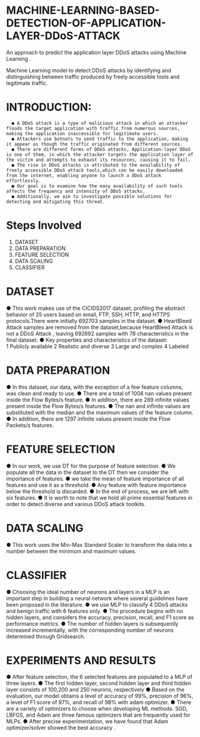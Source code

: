 # MACHINE-LEARNING-BASED-DETECTION-OF-APPLICATION-LAYER-DDoS-ATTACK
An approach to predict the application layer DDoS attacks using Machine Learning .

Machine Learning model to detect DDoS attacks by identifying and distinguishing between traffic produced by freely accessible tools and legitimate traffic.

# INTRODUCTION:
      ● A DDoS attack is a type of malicious attack in which an attacker floods the target application with traffic from numerous sources, making the application inaccessible for legitimate users.
      ● Attackers use botnets to send traffic to the application, making it appear as though the traffic originated from different sources. 
      ● There are different forms of DDoS attacks, Application-layer DDoS is one of them, in which the attacker targets the application layer of the victim and attempts to exhaust its resources, causing it to fail.
      ● The rise in DDoS attacks is attributed to the availability of freely accessible DDoS attack tools,which can be easily downloaded from the internet, enabling anyone to launch a DDoS attack effortlessly. 
      ● Our goal is to examine how the easy availability of such tools affects the frequency and intensity of DDoS attacks. 
      ● Additionally, we aim to investigate possible solutions for detecting and mitigating this threat.

# Steps Involved
1. DATASET
2. DATA PREPARATION
3. FEATURE SELECTION
4. DATA SCALING
5. CLASSIFIER

# DATASET
● This work makes use of the CICIDS2017 dataset, profiling the abstract behavior of 25 users based on email, FTP, SSH, HTTP, and HTTPS protocols.There were initially 692703 samples in the dataset.
● HeartBleed Attack samples are removed from the dataset,because HeartBleed Attack is not a DDoS Attack , leaving 692692 samples with 78 characteristics in the final dataset.
● Key properties and characteristics of the dataset:	
      1 Publicly available
			2 Realistic and diverse
			3 Large and complex
			4 Labeled

# DATA PREPARATION
● In this dataset, our data, with the exception of a few feature columns, was clean and ready to use.
● There are a total of 1008 nan values present inside the Flow Bytes/s feature.
● In addition, there are 289 infinite values present inside the Flow Bytes/s features.
● The nan and infinite values are substituted with the median and the maximum values of the feature column.
● In addition, there are 1297 infinite values present inside the Flow Packets/s features.

# FEATURE SELECTION
● In our work, we use DT for the purpose of feature selection.
● We populate all the data in the dataset to the DT then we consider the importance of features.
● we take the mean of feature importance of all features and use it as a threshold.
● Any feature with feature importance below the threshold is discarded.
● In the end of process, we are left with six features.
● It is worth to note that we hold all prime essential features in order to detect diverse and various DDoS attack toolkits.

# DATA SCALING
● This work uses the Min-Max Standard Scaler to transform the data into a number between the minimum and maximum values.

# CLASSIFIER
● Choosing the ideal number of neurons and layers in a MLP is an important step in building a neural network where several guidelines have been proposed in the literature.
● we use MLP to classify 4 DDoS attacks and benign traffic with 6 features only.
● The procedure begins with no hidden layers, and considers the accuracy, precision, recall, and F1 score as performance metrics.
● The number of hidden layers is subsequently increased incrementally, with the corresponding number of neurons determined through Gridsearch.

# EXPERIMENTS AND RESULTS
● After feature selection, the 6 selected features are populated to a MLP of three layers.
● The first hidden layer, second hidden layer and third hidden layer consists of 100,200 and 250 neurons, respectively
● Based on the evaluation, our model obtains a level of accuracy of 99%, precision of 96%, a level of F1 score of 97%, and recall of 98% with adam optimizer.
● There are a variety of optimizers to choose when developing ML methods. SGD, LBFGS, and Adam are three famous optimizers that are frequently used for MLPs.
● After precise experimentation, we have found that Adam optimizer/solver showed the best accuracy .
